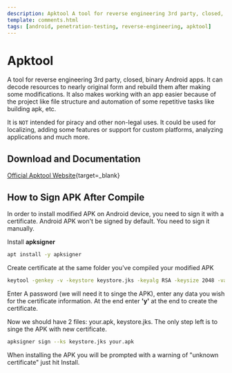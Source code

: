 ```yaml
---
description: Apktool A tool for reverse engineering 3rd party, closed, binary Android apps. you will find a series of practical example commands for running Apktool and getting the most of this powerful tool.
template: comments.html
tags: [android, penetration-testing, reverse-engineering, apktool]
---
```


# Apktool

A tool for reverse engineering 3rd party, closed, binary Android apps. It can decode resources to nearly original form and rebuild them after making some modifications. It also makes working with an app easier because of the project like file structure and automation of some repetitive tasks like building apk, etc.

It is `NOT` intended for piracy and other non-legal uses. It could be used for localizing, adding some features or support for custom platforms, analyzing applications and much more.

## Download and Documentation

[Official Apktool Website][apktool-url]{target=\_blank}

## How to Sign APK After Compile

In order to install modified APK on Android device, you need to sign it with a certificate. Android APK won't be signed by default. You need to sign it manually.

Install **apksigner**

```bash
apt install -y apksigner
```

Create certificate at the same folder you've compiled your modified APK

```bash
keytool -genkey -v -keystore keystore.jks -keyalg RSA -keysize 2048 -validity 10000
```

Enter A password (we will need it to singe the APK), enter any data you wish for the certificate information. At the end enter **'y'** at the end to create the certificate.

Now we should have 2 files: your.apk, keystore.jks. The only step left is to singe the APK with new certificate.

```bash
apksigner sign --ks keystore.jks your.apk
```

When installing the APK you will be prompted with a warning of "unknown certificate" just hit Install.

<!-- appendices -->

[apktool-url]: https://ibotpeaches.github.io/Apktool/

<!-- end appendices -->
